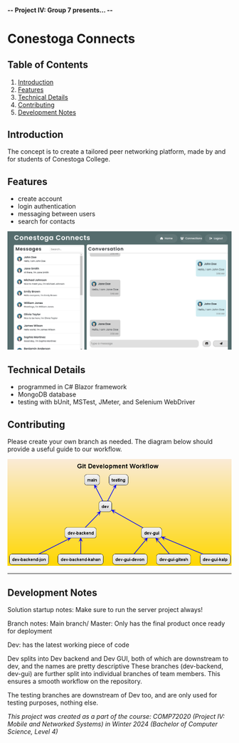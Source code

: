 #### -- Project IV: Group 7 presents... --
# Conestoga Connects

## Table of Contents

1. [Introduction](#introduction)
2. [Features](#features)
3. [Technical Details](#technical-details)
4. [Contributing](#contributing)
5. [Development Notes](#development-notes)

## Introduction

The concept is to create a tailored peer networking platform, made by and for students of Conestoga College.

## Features

- create account
- login authentication
- messaging between users
- search for contacts

![Application Screen](images/application.png)

## Technical Details

- programmed in C# Blazor framework
- MongoDB database
- testing with bUnit, MSTest, JMeter, and Selenium WebDriver

## Contributing

Please create your own branch as needed.  The diagram below should provide a useful guide to our workflow.

![Git Workflow](images/flowchart.png)

------------------------------------------------------------

## Development Notes

Solution startup notes:
Make sure to run the server project always!

Branch notes:
Main branch/ Master: Only has the final product once ready for deployment

Dev: has the latest working piece of code

Dev splits into Dev backend and Dev GUI, both of which are downstream to dev, and the names are pretty descriptive
These branches (dev-backend, dev-gui) are further split into individual branches of team members. This ensures a smooth workflow on the repository.

The testing branches are downstream of Dev too, and are only used for testing purposes, nothing else.

<I> This project was created as a part of the course: COMP72020 (Project IV: Mobile and Networked Systems) in Winter 2024 (Bachelor of Computer Science, Level 4) </I>

